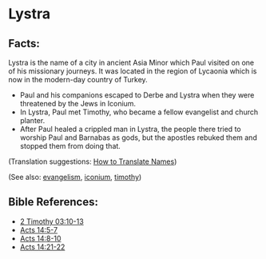 # Lystra #

## Facts: ##

Lystra is the name of a city in ancient Asia Minor which Paul visited on one of his missionary journeys. It was located in the region of Lycaonia which is now in the modern-day country of Turkey.

* Paul and his companions escaped to Derbe and Lystra when they were threatened by the Jews in Iconium.
* In Lystra, Paul met Timothy, who became a fellow evangelist and church planter.
* After Paul healed a crippled man in Lystra, the people there tried to worship Paul and Barnabas as gods, but the apostles rebuked them and stopped them from doing that.

(Translation suggestions: [How to Translate Names](https://git.door43.org/Door43/en-ta-translate-vol1/src/master/content/translate_names.md))

(See also: [evangelism](../kt/evangelism.md), [iconium](../other/iconium.md), [timothy](../other/timothy.md))

## Bible References: ##

* [2 Timothy 03:10-13](https://door43.org/en/bible/notes/2ti/03/10)
* [Acts 14:5-7](https://door43.org/en/bible/notes/act/14/05)
* [Acts 14:8-10](https://door43.org/en/bible/notes/act/14/08)
* [Acts 14:21-22](https://door43.org/en/bible/notes/act/14/21)

